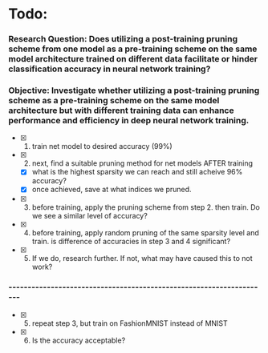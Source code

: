 # Todo:

### Research Question: Does utilizing a post-training pruning scheme from one model as a pre-training scheme on the same model architecture trained on different data facilitate or hinder classification accuracy in neural network training?

### Objective: Investigate whether utilizing a post-training pruning scheme as a pre-training scheme on the same model architecture but with different training data can enhance performance and efficiency in deep neural network training.

- [x] 1) train net model to desired accuracy (99%)
- [x] 2) next, find a suitable pruning method for net models AFTER training
    - [x] what is the highest sparsity we can reach and still acheive 96% accuracy?
    - [x] once achieved, save at what indices we pruned.
- [x] 3) before training, apply the pruning scheme from step 2. then train. Do we see a similar level of accuracy? 
- [x] 4) before training, apply random pruning of the same sparsity level and train. is difference of accuracies in step 3 and 4 significant?
- [x] 5) If we do, research further. If not, what may have caused this to not work?

### --------------------------------------------------------------------

- [x] 5) repeat step 3, but train on FashionMNIST instead of MNIST
- [x] 6) Is the accuracy acceptable?
